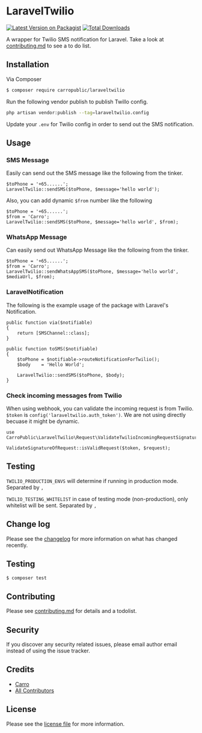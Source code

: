 # LaravelTwilio

[![Latest Version on Packagist][ico-version]][link-packagist]
[![Total Downloads][ico-downloads]][link-downloads]

A wrapper for Twilio SMS notification for Laravel. Take a look at [contributing.md](contributing.md) to see a to do list.

## Installation

Via Composer

``` bash
$ composer require carropublic/laraveltwilio
```

Run the following vendor publish to publish Twillo config.

```bash
php artisan vendor:publish --tag=laraveltwilio.config
```

Update your `.env` for Twilio config in order to send out the SMS notification.

## Usage

### SMS Message

Easily can send out the SMS message like the following from the tinker.

	$toPhone = '+65......';
	LaravelTwilio::sendSMS($toPhone, $message='hello world');

Also, you can add dynamic `$from` number like the following

    $toPhone = '+65......';
    $from = 'Carro';
	LaravelTwilio::sendSMS($toPhone, $message='hello world', $from);

### WhatsApp Message

Can easily send out WhatsApp Message like the following from the tinker.

    $toPhone = '+65......';
    $from = 'Carro';
	LaravelTwilio::sendWhatsAppSMS($toPhone, $message='hello world', $mediaUrl, $from);

### LaravelNotification

The following is the example usage of the package with Laravel's Notification.


	public function via($notifiable)
    {
        return [SMSChannel::class];
    }

    public function toSMS($notifiable)
    {
        $toPhone = $notifiable->routeNotificationForTwilio();
        $body 	 = 'Hello World';

        LaravelTwilio::sendSMS($toPhone, $body);
    }

### Check incoming messages from Twilio

When using webhook, you can validate the incoming request is from Twilio. `$token` is `config('laraveltwilio.auth_token')`. We are not using directly
becuase it might be dynamic.

```
use CarroPublic\LaravelTwilio\Request\ValidateTwilioIncomingRequestSignature;

ValidateSignatureOfRequest::isValidRequest($token, $request);
```

## Testing

`TWILIO_PRODUCTION_ENVS` will determine if running in production mode. Separated by `,`

`TWILIO_TESTING_WHITELIST` in case of testing mode (non-production), only whitelist will be sent. Separated by `,`

## Change log

Please see the [changelog](changelog.md) for more information on what has changed recently.

## Testing

``` bash
$ composer test
```

## Contributing

Please see [contributing.md](contributing.md) for details and a todolist.

## Security

If you discover any security related issues, please email author email instead of using the issue tracker.

## Credits

- [Carro][link-author]
- [All Contributors][link-contributors]

## License

Please see the [license file](license.md) for more information.

[ico-version]: https://img.shields.io/packagist/v/carropublic/laraveltwilio.svg?style=flat-square
[ico-downloads]: https://img.shields.io/packagist/dt/carropublic/laraveltwilio.svg?style=flat-square

[link-packagist]: https://packagist.org/packages/carropublic/laraveltwilio
[link-downloads]: https://packagist.org/packages/carropublic/laraveltwilio
[link-author]: https://github.com/carropublic
[link-contributors]: ../../contributors]